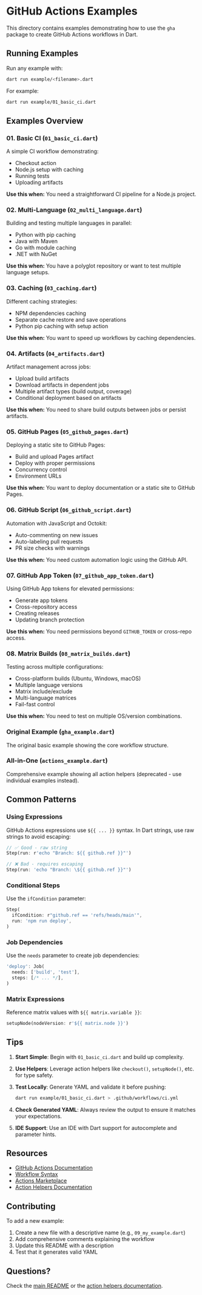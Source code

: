 # GitHub Actions Examples

This directory contains examples demonstrating how to use the `gha` package to create GitHub Actions workflows in Dart.

## Running Examples

Run any example with:

```bash
dart run example/<filename>.dart
```

For example:

```bash
dart run example/01_basic_ci.dart
```

## Examples Overview

### 01. Basic CI (`01_basic_ci.dart`)
A simple CI workflow demonstrating:
- Checkout action
- Node.js setup with caching
- Running tests
- Uploading artifacts

**Use this when:** You need a straightforward CI pipeline for a Node.js project.

### 02. Multi-Language (`02_multi_language.dart`)
Building and testing multiple languages in parallel:
- Python with pip caching
- Java with Maven
- Go with module caching
- .NET with NuGet

**Use this when:** You have a polyglot repository or want to test multiple language setups.

### 03. Caching (`03_caching.dart`)
Different caching strategies:
- NPM dependencies caching
- Separate cache restore and save operations
- Python pip caching with setup action

**Use this when:** You want to speed up workflows by caching dependencies.

### 04. Artifacts (`04_artifacts.dart`)
Artifact management across jobs:
- Upload build artifacts
- Download artifacts in dependent jobs
- Multiple artifact types (build output, coverage)
- Conditional deployment based on artifacts

**Use this when:** You need to share build outputs between jobs or persist artifacts.

### 05. GitHub Pages (`05_github_pages.dart`)
Deploying a static site to GitHub Pages:
- Build and upload Pages artifact
- Deploy with proper permissions
- Concurrency control
- Environment URLs

**Use this when:** You want to deploy documentation or a static site to GitHub Pages.

### 06. GitHub Script (`06_github_script.dart`)
Automation with JavaScript and Octokit:
- Auto-commenting on new issues
- Auto-labeling pull requests
- PR size checks with warnings

**Use this when:** You need custom automation logic using the GitHub API.

### 07. GitHub App Token (`07_github_app_token.dart`)
Using GitHub App tokens for elevated permissions:
- Generate app tokens
- Cross-repository access
- Creating releases
- Updating branch protection

**Use this when:** You need permissions beyond `GITHUB_TOKEN` or cross-repo access.

### 08. Matrix Builds (`08_matrix_builds.dart`)
Testing across multiple configurations:
- Cross-platform builds (Ubuntu, Windows, macOS)
- Multiple language versions
- Matrix include/exclude
- Multi-language matrices
- Fail-fast control

**Use this when:** You need to test on multiple OS/version combinations.

### Original Example (`gha_example.dart`)
The original basic example showing the core workflow structure.

### All-in-One (`actions_example.dart`)
Comprehensive example showing all action helpers (deprecated - use individual examples instead).

## Common Patterns

### Using Expressions

GitHub Actions expressions use `${{ ... }}` syntax. In Dart strings, use raw strings to avoid escaping:

```dart
// ✅ Good - raw string
Step(run: r'echo "Branch: ${{ github.ref }}"')

// ❌ Bad - requires escaping
Step(run: 'echo "Branch: \${{ github.ref }}"')
```

### Conditional Steps

Use the `ifCondition` parameter:

```dart
Step(
  ifCondition: r"github.ref == 'refs/heads/main'",
  run: 'npm run deploy',
)
```

### Job Dependencies

Use the `needs` parameter to create job dependencies:

```dart
'deploy': Job(
  needs: ['build', 'test'],
  steps: [/* ... */],
)
```

### Matrix Expressions

Reference matrix values with `${{ matrix.variable }}`:

```dart
setupNode(nodeVersion: r'${{ matrix.node }}')
```

## Tips

1. **Start Simple**: Begin with `01_basic_ci.dart` and build up complexity.

2. **Use Helpers**: Leverage action helpers like `checkout()`, `setupNode()`, etc. for type safety.

3. **Test Locally**: Generate YAML and validate it before pushing:
   ```bash
   dart run example/01_basic_ci.dart > .github/workflows/ci.yml
   ```

4. **Check Generated YAML**: Always review the output to ensure it matches your expectations.

5. **IDE Support**: Use an IDE with Dart support for autocomplete and parameter hints.

## Resources

- [GitHub Actions Documentation](https://docs.github.com/en/actions)
- [Workflow Syntax](https://docs.github.com/en/actions/reference/workflow-syntax-for-github-actions)
- [Actions Marketplace](https://github.com/marketplace?type=actions)
- [Action Helpers Documentation](../lib/src/actions_README.md)

## Contributing

To add a new example:

1. Create a new file with a descriptive name (e.g., `09_my_example.dart`)
2. Add comprehensive comments explaining the workflow
3. Update this README with a description
4. Test that it generates valid YAML

## Questions?

Check the [main README](../README.md) or the [action helpers documentation](../lib/src/actions_README.md).